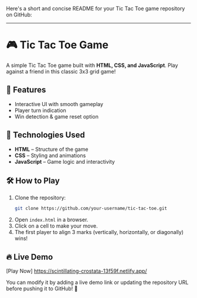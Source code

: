 Here's a short and concise README for your Tic Tac Toe game repository on GitHub:  

---

# 🎮 Tic Tac Toe Game  

A simple Tic Tac Toe game built with **HTML, CSS, and JavaScript**. Play against a friend in this classic 3x3 grid game!  

## 🚀 Features  
- Interactive UI with smooth gameplay  
- Player turn indication  
- Win detection & game reset option  

## 📂 Technologies Used  
- **HTML** – Structure of the game  
- **CSS** – Styling and animations  
- **JavaScript** – Game logic and interactivity  

## 🛠️ How to Play  
1. Clone the repository:  
   ```sh
   git clone https://github.com/your-username/tic-tac-toe.git
   ```
2. Open `index.html` in a browser.  
3. Click on a cell to make your move.  
4. The first player to align 3 marks (vertically, horizontally, or diagonally) wins!  


## 🔥 Live Demo  
[Play Now] https://scintillating-crostata-13f59f.netlify.app/


You can modify it by adding a live demo link or updating the repository URL before pushing it to GitHub! 🚀
